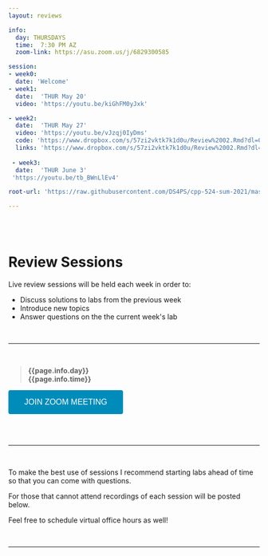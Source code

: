 ```yaml
---
layout: reviews

info:
  day: THURSDAYS
  time:  7:30 PM AZ
  zoom-link: https://asu.zoom.us/j/6829300585

session: 
- week0:
  date: 'Welcome'
- week1:
  date:  'THUR May 20'  
  video: 'https://youtu.be/kiGhFM0yJxk'

- week2: 
  date:  'THUR May 27'  
  video: 'https://youtu.be/vJzqj0IyDms'
  code: 'https://www.dropbox.com/s/57zi2vktk7k1d0u/Review%2002.Rmd?dl=0'
  links: 'https://www.dropbox.com/s/57zi2vktk7k1d0u/Review%2002.Rmd?dl=0'
 
 - week3: 
  date:  'THUR June 3'  
 'https://youtu.be/tb_BWnLlEv4'

root-url: 'https://raw.githubusercontent.com/DS4PS/cpp-524-sum-2021/master/review-sessions/'

---
```





<br><br>

# Review Sessions 

Live review sessions will be held each week in order to: 

* Discuss solutions to labs from the previous week 
* Introduce new topics 
* Answer questions on the the current week's lab 


<br> 
<hr>
<br>


> **{{page.info.day}}**    
> **{{page.info.time}}** 

<a href='{{page.info.zoom-link}}' target=""> <button class="zoom">JOIN ZOOM MEETING</button></a>

<br>




<br> 
<hr>
<br>


To make the best use of sessions I recommend starting labs ahead of time so that you can come with questions. 

For those that cannot attend recordings of each session will be posted below. 

Feel free to schedule virtual office hours as well!  




<br> 
<hr>
<br>
<br>





<style>
.zoom {
  background-color: #008CBA; 
  border: none;
  color: white;
  padding: 15px 32px;
  text-align: center;
  text-decoration: none;
  display: inline-block;
  font-size: 16px;
  border-radius: 4px;
}
</style>

